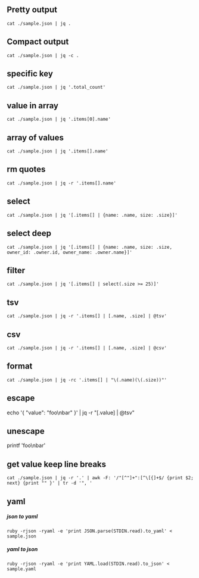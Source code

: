 
## Pretty output

```
cat ./sample.json | jq .
```

## Compact output

```
cat ./sample.json | jq -c .
```

## specific key

```
cat ./sample.json | jq '.total_count'
```

## value in array

```
cat ./sample.json | jq '.items[0].name'
```

## array of values

```
cat ./sample.json | jq '.items[].name'
```

## rm quotes

```
cat ./sample.json | jq -r '.items[].name'
```

## select

```
cat ./sample.json | jq '[.items[] | {name: .name, size: .size}]'
```

## select deep

```
cat ./sample.json | jq '[.items[] | {name: .name, size: .size, owner_id: .owner.id, owner_name: .owner.name}]'
```

## filter

```
cat ./sample.json | jq '[.items[] | select(.size >= 25)]'
```

## tsv

```
cat ./sample.json | jq -r '.items[] | [.name, .size] | @tsv'
```

## csv

```
cat ./sample.json | jq -r '.items[] | [.name, .size] | @csv'
```

## format

```
cat ./sample.json | jq -rc '.items[] | "\(.name)(\(.size))"'
```

## escape

echo '{ "value": "foo\nbar" }' | jq -r "[.value] | @tsv"

## unescape

printf 'foo\nbar'

## get value keep line breaks

```
cat ./sample.json | jq -r '.' | awk -F: '/"[^"]+":[^\[{]+$/ {print $2; next} {print "" }' | tr -d '", '
```

## yaml

##### json to yaml

```
ruby -rjson -ryaml -e 'print JSON.parse(STDIN.read).to_yaml' < sample.json
```

##### yaml to json

```
ruby -rjson -ryaml -e 'print YAML.load(STDIN.read).to_json' < sample.yaml
```
